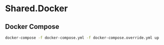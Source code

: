 # Shared.Docker

## Docker Compose

```sh
docker-compose -f docker-compose.yml -f docker-compose.override.yml up -d
```
